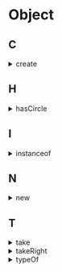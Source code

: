 # Object

## C

<details>
<summary>create</summary>

```js
function create(prototype, descriptors = {}) {
  function NOP() {}
  NOP.prototype = prototype;
  const empty = new NOP();
  Object.defineProperties(empty, descriptors);
  return empty;
}
```

</details>

## H

<details>
<summary>hasCircle</summary>

```js
function hasCircle(obj = {}) {
  const map = new Map()
  return (function loop(o) {
    return Object.keys(o).some(k => {
      const t = o[k]
      if (typeof t === 'object' && t !== null) {
        if (map.has(t)) return true;
        map.set(t)
        if (loop(t)) return true;
      }
    })
  })(obj)
}
```

</details>


## I

<details>
<summary>instanceof</summary>

```js
function myInstanceof(a, A) {
  // es 新标准
  if (A[Symbol.hasInstane]) return A[Symbol.hasInstane].call(A, a);

  while (true) {
    if (a === null) return false;
    if (a.__proto__ === A.prototype) return true;
    a = a.__proto__;
  }
}

// test
function A() {}
console.log(myInstanceof(new A(), A)); //
function B() {}
A.prototype = Object.create(B.prototype);
console.log(myInstanceof(new A(), B)); //
```

</details>

## N

<details>
<summary>new</summary>

```js
function myNew(A, ...args) {
  const empty = {};
  const result = (A.call(empty, ...args).empty.__proto__ = A.prototype);

  return result instanceof Object ? res : empty;
}
```
</details>

## T

<details>
<summary>take</summary>

```js
const take = (list, count = 1) => list.slice(0, count)
```
</details>


<details>
<summary>takeRight</summary>

```js
const takeRight = (list, count = 1) => list.slice(list.length - count, list.length)
```
</details>

<details>
<summary>typeOf</summary>

```js
function typeOf(target) {
  return /^\[object\s(\w+)\]$/.exec(Object.prototype.toString.call(target))[1].toLowerCase()
}
```
</details>

